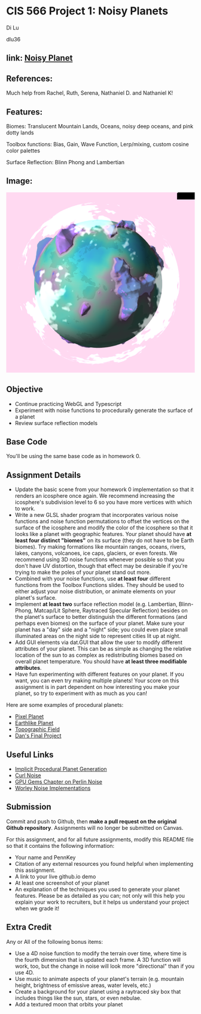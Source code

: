 # CIS 566 Project 1: Noisy Planets

Di Lu 

dlu36


## link: [Noisy Planet](https://dluisnothere.github.io/hw-01-noisy-planet)


## References:

Much help from Rachel, Ruth, Serena, Nathaniel D. and Nathaniel K!


## Features:

Biomes: Translucent Mountain Lands, Oceans, noisy deep oceans, and pink dotty lands

Toolbox functions: Bias, Gain, Wave Function, Lerp/mixing, custom cosine color palettes

Surface Reflection: Blinn Phong and Lambertian

## Image:
![Noisy Planet](/finished.png)

## Objective
- Continue practicing WebGL and Typescript
- Experiment with noise functions to procedurally generate the surface of a planet
- Review surface reflection models

## Base Code
You'll be using the same base code as in homework 0.

## Assignment Details
- Update the basic scene from your homework 0 implementation so that it renders
an icosphere once again. We recommend increasing the icosphere's subdivision
level to 6 so you have more vertices with which to work.
- Write a new GLSL shader program that incorporates various noise functions and
noise function permutations to offset the vertices on the surface of the icosphere and modify the color of the icosphere so that it looks like a planet with geographic
features. Your planet should have __at least four distinct "biomes"__ on its surface (they do not have to be Earth biomes). Try making formations like mountain ranges, oceans, rivers, lakes, canyons, volcanoes, ice caps, glaciers, or even forests. We recommend using 3D noise functions whenever possible so that you don't have UV distortion, though that effect may be desirable if you're trying to make the poles of your planet stand out more.
- Combined with your noise functions, use __at least four__ different functions from the Toolbox Functions slides. They should be used to either adjust your noise distribution, or animate elements on your planet's surface.
- Implement __at least two__ surface reflection model (e.g. Lambertian, Blinn-Phong,
Matcap/Lit Sphere, Raytraced Specular Reflection) besides on the planet's surface to
better distinguish the different formations (and perhaps even biomes) on the
surface of your planet. Make sure your planet has a "day" side and a "night"
side; you could even place small illuminated areas on the night side to
represent cities lit up at night.
- Add GUI elements via dat.GUI that allow the user to modify different
attributes of your planet. This can be as simple as changing the relative
location of the sun to as complex as redistributing biomes based on overall
planet temperature. You should have __at least three modifiable attributes__.
- Have fun experimenting with different features on your planet. If you want,
you can even try making multiple planets! Your score on this assignment is in
part dependent on how interesting you make your planet, so try to
experiment with as much as you can!

Here are some examples of procedural planets:
- [Pixel Planet](https://deep-fold.itch.io/pixel-planet-generator)
- [Earthlike Planet](https://www.reddit.com/r/proceduralgeneration/comments/fqk56t/animation_procedural_planet_composition/)
- [Topographic Field](https://www.shadertoy.com/view/llscW7)
- [Dan's Final Project](https://vimeo.com/216265946)

## Useful Links
- [Implicit Procedural Planet Generation](https://static1.squarespace.com/static/58a1bc3c3e00be6bfe6c228c/t/58a4d25146c3c4233fb15cc2/1487196929690/ImplicitProceduralPlanetGeneration-Report.pdf)
- [Curl Noise](https://petewerner.blogspot.com/2015/02/intro-to-curl-noise.html)
- [GPU Gems Chapter on Perlin Noise](http://developer.download.nvidia.com/books/HTML/gpugems/gpugems_ch05.html)
- [Worley Noise Implementations](https://thebookofshaders.com/12/)


## Submission
Commit and push to Github, then __make a pull request on the original Github repository__. Assignments will no longer be submitted on Canvas.

For this assignment, and for all future assignments, modify this README file
so that it contains the following information:
- Your name and PennKey
- Citation of any external resources you found helpful when implementing this
assignment.
- A link to your live github.io demo
- At least one screenshot of your planet
- An explanation of the techniques you used to generate your planet features.
Please be as detailed as you can; not only will this help you explain your work
to recruiters, but it helps us understand your project when we grade it!

## Extra Credit
Any or All of the following bonus items:
- Use a 4D noise function to modify the terrain over time, where time is the
fourth dimension that is updated each frame. A 3D function will work, too, but
the change in noise will look more "directional" than if you use 4D.
- Use music to animate aspects of your planet's terrain (e.g. mountain height,
  brightness of emissive areas, water levels, etc.)
- Create a background for your planet using a raytraced sky box that includes
things like the sun, stars, or even nebulae.
- Add a textured moon that orbits your planet
